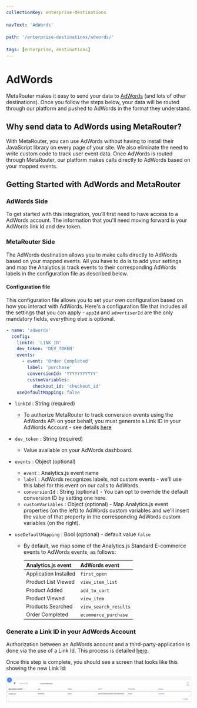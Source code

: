 ```yaml
---
collectionKey: enterprise-destinations

navText: 'AdWords'

path: '/enterprise-destinations/adwords/'

tags: [enterprise, destinations]
---
```


# AdWords

MetaRouter makes it easy to send your data to [AdWords](https://ads.google.com) (and lots of other destinations). Once you follow the steps below, your data will be routed through our platform and pushed to AdWords in the format they understand.

## Why send data to AdWords using MetaRouter?

With MetaRouter, you can use AdWords without having to install their JavaScript library on every page of your site. We also eliminate the need to write custom code to track user event data. Once AdWords is routed through MetaRouter, our platform makes calls directly to AdWords based on your mapped events.

## Getting Started with AdWords and MetaRouter

### AdWords Side

To get started with this integration, you’ll first need to have access to a AdWords account. The information that you'll need moving forward is your AdWords link Id and dev token.

### MetaRouter Side

The AdWords destination allows you to make calls directly to AdWords based on your mapped events. All you have to do is to add your settings and map the Analytics.js track events to their corresponding AdWords labels in the configuration file as described below.

#### Configuration file

This configuration file allows you to set your own configuration based on how you interact with AdWords. Here's a configuration file that includes all the settings that you can apply - `appId` and `advertiserId` are the only mandatory fields, everything else is optional.

```yaml
- name: 'adwords'
  config:
    linkId: 'LINK_ID'
    dev_token: 'DEV_TOKEN'
    events:
      - event: 'Order Completed'
        label: 'purchase'
        conversionId: 'YYYYYYYYYYY'
        customVariables:
          checkout_id: 'checkout_id'
    useDefaultMapping: false
```

- `linkId` : String (required)
  - To authorize MetaRouter to track conversion events using the AdWords API on your behalf, you must generate a Link ID in your AdWords Account - see details [here](#generate-a-link-id-in-your-adwords-account)
- `dev_token` : String (required)
  - Value available on your AdWords dashboard.
- `events` : Object (optional)
  - `event` : Analytics.js event name
  - `label` : AdWords recognizes labels, not custom events - we'll use this label for this event on our calls to AdWords.
  - `conversionId` : String (optional) - You can opt to override the default conversion ID by setting one here.
  - `customVariables` : Object (optional) - Map Analytics.js event properties (on the left) to AdWords custom variables and we'll insert the value of that property in the corresponding AdWords custom variables (on the right).
- `useDefaultMapping` : Bool (optional) - default value `false`

  - By default, we map some of the Analytics.js Standard E-commerce events to AdWords events, as follows:

    | Analytics.js event    | AdWords event         |
    | :-------------------- | :-------------------- |
    | Application Installed | `first_open`          |
    | Product List Viewed   | `view_item_list`      |
    | Product Added         | `add_to_cart`         |
    | Product Viewed        | `view_item`           |
    | Products Searched     | `view_search_results` |
    | Order Completed       | `ecommerce_purchase`  |

### Generate a Link ID in your AdWords Account

Authorization between an AdWords account and a third-party-application is done via the use of a Link Id. This process is detailed [here](https://support.google.com/google-ads/answer/7365001).

Once this step is complete, you should see a screen that looks like this showing the new Link Id:

![adwords-linkid](/images/adwords-linkid.jpg)
